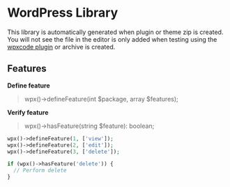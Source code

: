 # WordPress Library

This library is automatically generated when plugin or theme zip is created. You will not see the file in the editor is only added when testing using the [wpxcode plugin](@wpxcode-plugin) or archive is created.

## Features

**Define feature**
> wpx()->defineFeature(int $package, array $features);

**Verify feature**
> wpx()->hasFeature(string $feature): boolean;

```php
wpx()->defineFeature(1, ['view']);
wpx()->defineFeature(2, ['edit']);
wpx()->defineFeature(3, ['delete']);

if (wpx()->hasFeature('delete')) {
  // Perform delete
}
```

